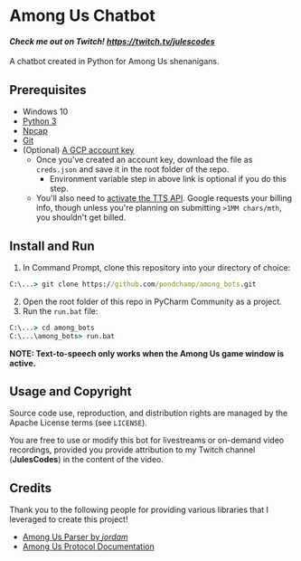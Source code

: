 # Among Us Chatbot

#### _Check me out on Twitch! https://twitch.tv/julescodes_

A chatbot created in Python for Among Us shenanigans.

## Prerequisites
* Windows 10
* [Python 3](https://www.python.org/downloads/)
* [Npcap](https://nmap.org/npcap/)
* [Git](https://git-scm.com/download/win)
* (Optional) [A GCP account key](https://cloud.google.com/text-to-speech/docs/libraries#setting_up_authentication)
    * Once you've created an account key, download the file as `creds.json` and save it in the root folder of the repo.
        * Environment variable step in above link is optional if you do this step.
    * You'll also need to 
      [activate the TTS API](https://console.developers.google.com/apis/api/texttospeech.googleapis.com/overview). 
      Google requests your billing info, though unless you're planning on submitting `>1MM chars/mth`, you
      shouldn't get billed.
      

## Install and Run

1. In Command Prompt, clone this repository into your directory of choice:
```cmd
C:\...> git clone https://github.com/pondchamp/among_bots.git
```

2. Open the root folder of this repo in PyCharm Community as a project.
3. Run the `run.bat` file:
```cmd
C:\...> cd among_bots
C:\...\among_bots> run.bat
```

**NOTE: Text-to-speech only works when the Among Us game window is active.**

## Usage and Copyright

Source code use, reproduction, and distribution rights are managed by the Apache License terms (see `LICENSE`).

You are free to use or modify this bot for livestreams or on-demand video recordings, provided you provide attribution
to my Twitch channel (**JulesCodes**) in the content of the video.

## Credits

Thank you to the following people for providing various libraries that I leveraged to create this project!
* [Among Us Parser by _jordam_](https://github.com/jordam/amongUsParser/tree/main/amongUsParser)
* [Among Us Protocol Documentation](https://wiki.weewoo.net/)
